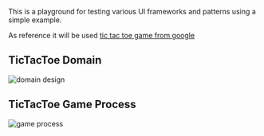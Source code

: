 This is a playground for testing various UI frameworks and patterns using a simple example.

As reference it will be used [tic tac toe game from google][1]

## TicTacToe Domain

![domain design](http://www.plantuml.com/plantuml/proxy?cache=no&src=https://raw.githubusercontent.com/Gotcha7770/TicTacToe/main/Diagrams/design.puml&fmt=svg)

## TicTacToe Game Process

![game process](http://www.plantuml.com/plantuml/proxy?cache=no&src=https://raw.githubusercontent.com/Gotcha7770/TicTacToe/main/Diagrams/game-process.puml&fmt=svg)

[1]: https://www.google.com/search?q=TicTacToe&oq=TicTacToe&gs_lcrp=EgZjaHJvbWUyDggAEEUYJxg5GIAEGIoFMgYIARBFGDsyDggCEEUYJxg7GIAEGIoFMgkIAxAAGAoYgAQyCQgEEAAYChiABDIGCAUQRRg8MgYIBhBFGDwyBggHEEUYPKgCALACAA&sourceid=chrome&ie=UTF-8
